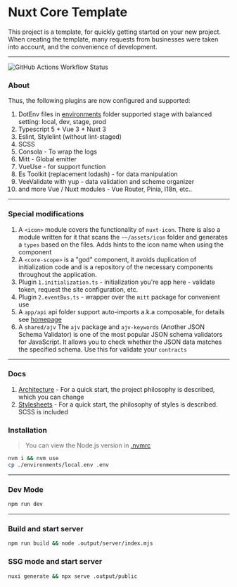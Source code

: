 # Nuxt Core Template

This project is a template, for quickly getting started on your new project.
When creating the template, many requests from businesses were taken into account, and the convenience of development.

---
![GitHub Actions Workflow Status](https://img.shields.io/github/actions/workflow/status/yesfedor/nuxt-core-template/deploy.yml)

### About

Thus, the following plugins are now configured and supported:

1. DotEnv files in [environments](./environments) folder supported stage with balanced setting: local, dev, stage, prod
2. Typescript 5 + Vue 3 + Nuxt 3
3. Eslint, Stylelint (without lint-staged)
4. SCSS
5. Consola - To wrap the logs
6. Mitt - Global emitter
7. VueUse - for support function
8. Es Toolkit (replacement lodash) - for data manipulation
9. VeeValidate with yup - data validation and scheme organizer
10. and more Vue / Nuxt modules - Vue Router, Pinia, I18n, etc..

---

### Special modifications

1. A `<icon>` module covers the functionality of `nuxt-icon`. There is also a module written for it that scans the `~~/assets/icon` folder and generates a `types` based on the files. Adds hints to the icon name when using the component
2. A `<core-scope>` is a "god" component, it avoids duplication of initialization code and is a repository of the necessary components throughout the application.
3. Plugin `1.initialization.ts` - initialization you're app here - validate token, request the site configuration, etc.
4. Plugin `2.eventBus.ts` - wrapper over the `mitt` package for convenient use
5. A `app/api` api folder support auto-imports a.k.a composable, for details see [homepage](./app/pages/index.vue)
6. A `shared/ajv` The `ajv` package and `ajv-keywords` (Another JSON Schema Validator) is one of the most popular JSON schema validators for JavaScript. It allows you to check whether the JSON data matches the specified schema. Use this for validate your `contracts`

---

### Docs

1. [Architecture](./docs/architecture.md) - For a quick start, the project philosophy is described, which you can change
2. [Stylesheets](./app/assets/stylesheets/README.md) - For a quick start, the philosophy of styles is described. SCSS is included

### Installation

> You can view the Node.js version in [.nvmrc](./.nvmrc)

```bash
nvm i && nvm use
cp ./environments/local.env .env
```

---

### Dev Mode

```bash
npm run dev
```

---

### Build and start server

```bash
npm run build && node .output/server/index.mjs
```

### SSG mode and start server

```bash
nuxi generate && npx serve .output/public
```

